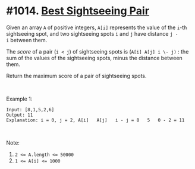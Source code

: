# #1014. [Best Sightseeing Pair](https://leetcode.com/problems/best-sightseeing-pair/description/) 

Given an array `A` of positive integers, `A[i]` represents the value of the `i`-th sightseeing spot, and two sightseeing spots `i` and `j` have distance `j - i` between them.

The _score_ of a pair (`i < j`) of sightseeing spots is (`A[i] A[j] i \- j)` : the sum of the values of the sightseeing spots, minus the distance between them.

Return the maximum score of a pair of sightseeing spots.

 

Example 1:
    
    
    
    Input: [8,1,5,2,6]
    Output: 11
    Explanation: i = 0, j = 2, A[i]   A[j]   i - j = 8   5   0 - 2 = 11
    

 

Note:

1. `2 <= A.length <= 50000`
2. `1 <= A[i] <= 1000`